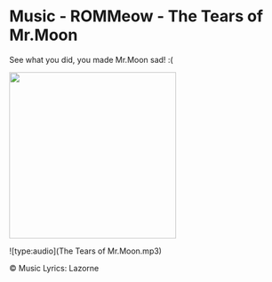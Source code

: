 # Music - ROMMeow - The Tears of Mr.Moon

See what you did, you made Mr.Moon sad! :(

<img src="../../../wiki_images/ai/romm/romm-mrmoon-sad-plush.png" width="300">


![type:audio](The Tears of Mr.Moon.mp3)

©️ Music Lyrics:️ Lazorne 
